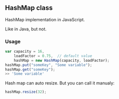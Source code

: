 ## HashMap class

HashMap implementation in JavaScript.

Like in Java, but not.

### Usage

```javascript
var capacity = 16,
	loadFactor = 0.75,  // default value
	hashMap = new HashMap(capacity, loadFactor);
hashMap.put("someKey", "Some variable");
hashMap.get("someKey");
>> 'Some variable'
```

Hash map can auto resize.
But you can call it manualy:

```javascript
hashMap.resize(32);
```
